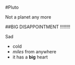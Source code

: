 #Pluto

Not a planet any more

##BIG DISAPPOINTMENT !!!!!!!!

Sad

- cold
- *miles* from anywhere
- it has a **big** heart
